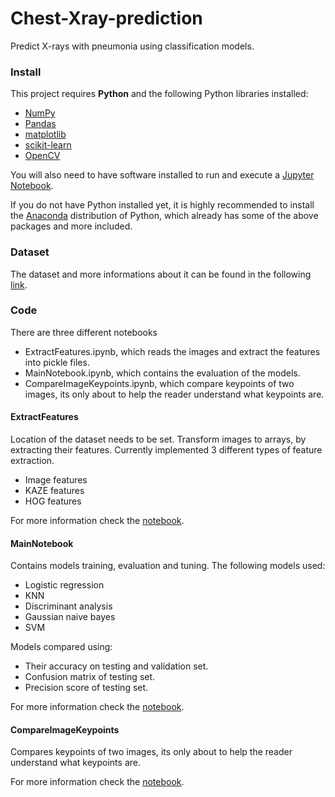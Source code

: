 # Chest-Xray-prediction
Predict X-rays with pneumonia using classification models.

### Install

This project requires **Python** and the following Python libraries installed:

- [NumPy](http://www.numpy.org/)
- [Pandas](http://pandas.pydata.org/)
- [matplotlib](http://matplotlib.org/)
- [scikit-learn](http://scikit-learn.org/stable/)
- [OpenCV](https://opencv-python-tutroals.readthedocs.io/en/latest/)

You will also need to have software installed to run and execute a [Jupyter Notebook](http://ipython.org/notebook.html).

If you do not have Python installed yet, it is highly recommended to install the [Anaconda](http://continuum.io/downloads) distribution of Python, which already has some of the above packages and more included. 

### Dataset

The dataset and more informations about it can be found in the following [link](https://www.kaggle.com/paultimothymooney/chest-xray-pneumonia).

### Code

There are three different notebooks

- ExtractFeatures.ipynb, which reads the images and extract the features into pickle files.
- MainNotebook.ipynb, which contains the evaluation of the models.
- CompareImageKeypoints.ipynb, which compare keypoints of two images, its only about to help the reader understand what keypoints are.

#### ExtractFeatures

Location of the dataset needs to be set.
Transform images to arrays, by extracting their features.
Currently implemented 3 different types of feature extraction.

- Image features
- KAZE features
- HOG features

For more information check the [notebook](https://nbviewer.jupyter.org/github/teoad95/Chest-Xray-prediction/blob/main/ExtractFeatures.ipynb).

#### MainNotebook

Contains models training, evaluation and tuning.
The following models used:

- Logistic regression
- KNN
- Discriminant analysis
- Gaussian naive bayes
- SVM

Models compared using:

  - Their accuracy on testing and validation set.
  - Confusion matrix of testing set.
  - Precision score of testing set.


For more information check the [notebook](https://nbviewer.jupyter.org/github/teoad95/Chest-Xray-prediction/blob/main/MainNotebook.ipynb).

#### CompareImageKeypoints

Compares keypoints of two images, its only about to help the reader understand what keypoints are.

For more information check the [notebook](https://nbviewer.jupyter.org/github/teoad95/Chest-Xray-prediction/blob/main/CompareImageKeypoints.ipynb).
